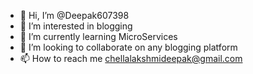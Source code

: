- 👋 Hi, I’m @Deepak607398
- 👀 I’m interested in blogging
- 🌱 I’m currently learning MicroServices
- 💞️ I’m looking to collaborate on any blogging platform
- 📫 How to reach me chellalakshmideepak@gmail.com

<!---
Deepak607398/Deepak607398 is a ✨ special ✨ repository because its `README.md` (this file) appears on your GitHub profile.
You can click the Preview link to take a look at your changes.
--->
